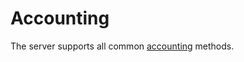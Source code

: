 Accounting
==========

The server supports all common
[accounting](http://wiki.freeradius.org/Accounting) methods.
